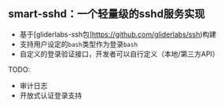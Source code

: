 ##  smart-sshd：一个轻量级的sshd服务实现


-   基于[gliderlabs-ssh包]https://github.com/gliderlabs/ssh)构建
-   支持用户设定的`bash`类型作为登录`bash`
-   自定义的登录验证接口，开发者可以自行定义（本地/第三方API）


TODO:
-   审计日志
-   开放式认证登录支持